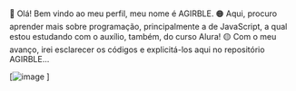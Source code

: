 🔴 Olá! Bem vindo ao meu perfil, meu nome é AGIRBLE.
🟠 Aqui, procuro aprender mais sobre programação, principalmente a de JavaScript, a qual estou estudando com o auxílio, também, do curso Alura!
🟡 Com o meu avanço, irei esclarecer os códigos e explicitá-los aqui no repositório AGIRBLE...

[![image](https://github.com/AGIRBLE/AGIRBLE/assets/171936235/1b930bf7-cf7e-40df-b5e4-f0b204ee5edb)
]

